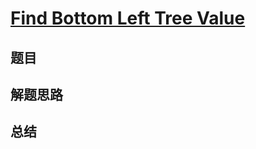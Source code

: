 # [Find Bottom Left Tree Value](https://leetcode.com/problems/find-bottom-left-tree-value/)
## 题目


## 解题思路


## 总结


